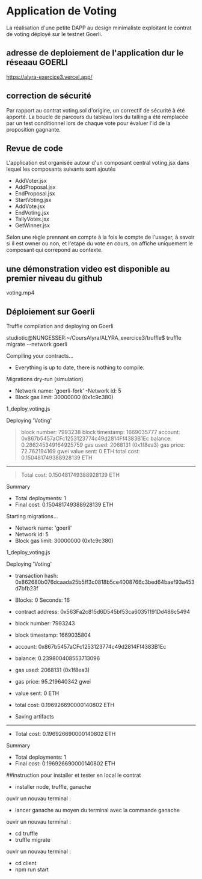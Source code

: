 # Application de Voting
La réalisation d'une petite DAPP au design minimaliste exploitant le contrat de voting déployé sur le testnet Goerli.

## adresse de deploiement de l'application dur le réseaau GOERLI
https://alyra-exercice3.vercel.app/

## correction de sécurité
Par rapport au contrat voting.sol d'origine, un correctif de sécurité à été apporté.
La boucle de parcours du tableau lors du talling a été remplacée par un test conditionnel lors de chaque vote pour évaluer l'id de la proposition gagnante.

## Revue de code
L'application est organisée autour d'un composant central voting.jsx dans lequel les composants suivants sont ajoutés
- AddVoter.jsx 
- AddProposal.jsx  
- EndProposal.jsx  
- StartVoting.jsx 
- AddVote.jsx  
- EndVoting.jsx  
- TallyVotes.jsx  
- GetWinner.jsx  

Selon une règle prennant en compte à la fois le compte de l'usager, à savoir si il est owner ou non, et l'etape du vote en cours, on affiche uniquement le composant qui correpond au contexte.

## une démonstration video est disponible au premier niveau du github
voting.mp4

## Déploiement sur Goerli

Truffle compilation and deploying on Goerli

studiotic@NUNGESSER:~/CoursAlyra/ALYRA_exercice3/truffle$ truffle migrate --network goerli

Compiling your contracts...

- Everything is up to date, there is nothing to compile.


Migrations dry-run (simulation)

- Network name:    'goerli-fork'
-Network id:   5
- Block gas limit: 30000000 (0x1c9c380)


1_deploy_voting.js


   Deploying 'Voting'
   > block number:        7993238
   > block timestamp:     1669035777
   > account:             0x867b5457aCFc1253123774c49d2814Ff4383B1Ec
   > balance:             0.286245349164925759
   > gas used:            2068131 (0x1f8ea3)
   > gas price:           72.762194169 gwei
   > value sent:          0 ETH
   > total cost:          0.150481749388928139 ETH

   -------------------------------------
   > Total cost:     0.150481749388928139 ETH

Summary
- Total deployments:   1
- Final cost:          0.150481749388928139 ETH


Starting migrations...
- Network name:    'goerli'
- Network id:      5
- Block gas limit: 30000000 (0x1c9c380)


1_deploy_voting.js


Deploying 'Voting'
   - transaction hash:    0x862680b076dcaada25b5ff3c0818b5ce4008766c3bed64baef93a453d7bfb23f
   - Blocks: 0            Seconds: 16
   - contract address:    0x563Fa2c815d6D545bf53ca60351191Dd486c5494
   - block number:        7993243
   - block timestamp:     1669035804
   - account:             0x867b5457aCFc1253123774c49d2814Ff4383B1Ec
   - balance:             0.239800408553713096
   - gas used:            2068131 (0x1f8ea3)
   - gas price:           95.219640342 gwei
   - value sent:          0 ETH
   - total cost:          0.196926690000140802 ETH

   - Saving artifacts
   -------------------------------------
   - Total cost:     0.196926690000140802 ETH

Summary

- Total deployments:   1
- Final cost:          0.196926690000140802 ETH


##instruction pour installer et tester en local le contrat

- installer node, truffle, ganache

ouvir un nouvau terminal :
- lancer ganache au moyen du terminal avec la commande ganache

ouvir un nouvau terminal :
- cd truffle
- truffle migrate

ouvir un nouvau terminal :
- cd client
- npm run start

